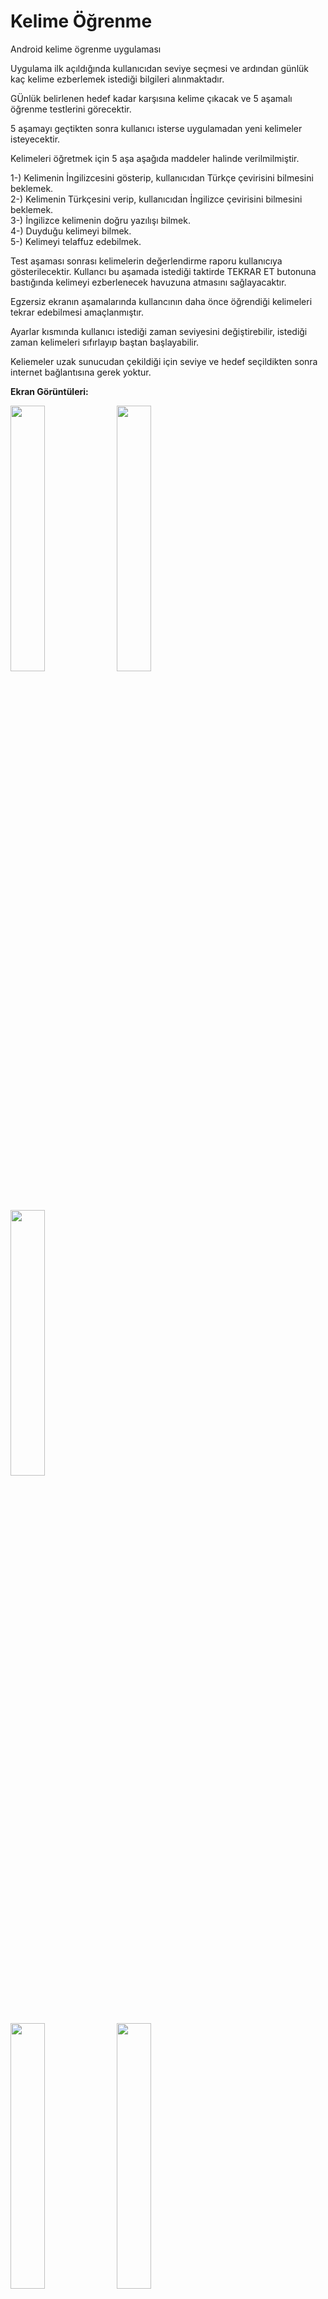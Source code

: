 
# Kelime Öğrenme

Android kelime ögrenme uygulaması

Uygulama ilk açıldığında kullanıcıdan seviye seçmesi ve ardından günlük kaç kelime ezberlemek istediği bilgileri alınmaktadır.

GÜnlük belirlenen hedef kadar karşısına kelime çıkacak ve 5 aşamalı öğrenme testlerini görecektir. 

5 aşamayı geçtikten sonra kullanıcı isterse uygulamadan yeni kelimeler isteyecektir. 

Kelimeleri öğretmek için 5 aşa aşağıda maddeler halinde verilmilmiştir.

1-) Kelimenin İngilizcesini gösterip, kullanıcıdan Türkçe çevirisini bilmesini beklemek.<br>
2-) Kelimenin Türkçesini verip, kullanıcıdan İngilizce çevirisini bilmesini beklemek.<br>
3-) İngilizce kelimenin doğru yazılışı bilmek.<br>
4-) Duyduğu kelimeyi bilmek.<br>
5-) Kelimeyi telaffuz edebilmek.<br>

Test aşaması sonrası kelimelerin değerlendirme raporu kullanıcıya gösterilecektir. Kullancı bu aşamada istediği taktirde TEKRAR ET butonuna bastığında kelimeyi ezberlenecek havuzuna atmasını sağlayacaktır.

Egzersiz ekranın aşamalarında kullancının daha önce öğrendiği kelimeleri tekrar edebilmesi amaçlanmıştır.

Ayarlar kısmında kullanıcı istediği zaman seviyesini değiştirebilir, istediği zaman kelimeleri sıfırlayıp baştan başlayabilir.

Keliemeler uzak sunucudan çekildiği için seviye ve hedef seçildikten sonra internet bağlantısına gerek yoktur.


<strong>Ekran Görüntüleri:</strong>



<img src="http://mrorhan.com/kelimeler/1.png" width="33%">  <img src="http://mrorhan.com/kelimeler/2.png" width="33%">    <img src="http://mrorhan.com/kelimeler/3.png" width="33%">

<img src="http://mrorhan.com/kelimeler/4.png" width="33%">  <img src="http://mrorhan.com/kelimeler/5.png" width="33%">    <img src="http://mrorhan.com/kelimeler/6.png" width="33%">

<img src="http://mrorhan.com/kelimeler/7.png" width="33%">  <img src="http://mrorhan.com/kelimeler/8.png" width="33%">    <img src="http://mrorhan.com/kelimeler/9.png" width="33%">

<img src="http://mrorhan.com/kelimeler/10.png" width="33%">  <img src="http://mrorhan.com/kelimeler/11.png" width="33%">    <img src="http://mrorhan.com/kelimeler/12.png" width="33%">

<img src="http://mrorhan.com/kelimeler/13.png" width="33%">  <img src="http://mrorhan.com/kelimeler/14.png" width="33%">    








